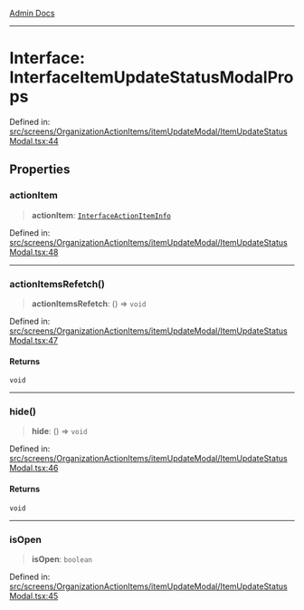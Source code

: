 [Admin Docs](/)

***

# Interface: InterfaceItemUpdateStatusModalProps

Defined in: [src/screens/OrganizationActionItems/itemUpdateModal/ItemUpdateStatusModal.tsx:44](https://github.com/PalisadoesFoundation/talawa-admin/blob/main/src/screens/OrganizationActionItems/itemUpdateModal/ItemUpdateStatusModal.tsx#L44)

## Properties

### actionItem

> **actionItem**: [`InterfaceActionItemInfo`](../../../../../utils/interfaces/interfaces/InterfaceActionItemInfo.md)

Defined in: [src/screens/OrganizationActionItems/itemUpdateModal/ItemUpdateStatusModal.tsx:48](https://github.com/PalisadoesFoundation/talawa-admin/blob/main/src/screens/OrganizationActionItems/itemUpdateModal/ItemUpdateStatusModal.tsx#L48)

***

### actionItemsRefetch()

> **actionItemsRefetch**: () => `void`

Defined in: [src/screens/OrganizationActionItems/itemUpdateModal/ItemUpdateStatusModal.tsx:47](https://github.com/PalisadoesFoundation/talawa-admin/blob/main/src/screens/OrganizationActionItems/itemUpdateModal/ItemUpdateStatusModal.tsx#L47)

#### Returns

`void`

***

### hide()

> **hide**: () => `void`

Defined in: [src/screens/OrganizationActionItems/itemUpdateModal/ItemUpdateStatusModal.tsx:46](https://github.com/PalisadoesFoundation/talawa-admin/blob/main/src/screens/OrganizationActionItems/itemUpdateModal/ItemUpdateStatusModal.tsx#L46)

#### Returns

`void`

***

### isOpen

> **isOpen**: `boolean`

Defined in: [src/screens/OrganizationActionItems/itemUpdateModal/ItemUpdateStatusModal.tsx:45](https://github.com/PalisadoesFoundation/talawa-admin/blob/main/src/screens/OrganizationActionItems/itemUpdateModal/ItemUpdateStatusModal.tsx#L45)
